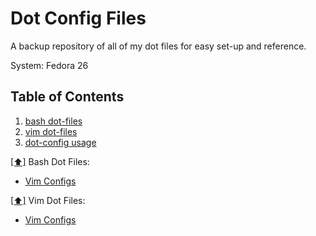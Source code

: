 Dot Config Files
================
A backup repository of all of my dot files for easy set-up and reference.

System: Fedora 26

## <a name='toc'>Table of Contents</a>
  1. [bash dot-files](#bashconfig)
  2. [vim dot-files](#vimconfig)
  3. [dot-config usage](#usage)

[[⬆]](#toc) <a name='bashconfig'>Bash Dot Files:</a>   
  * [Vim Configs](https://github.com/routingsparks/dot-files/tree/master/vim-configs)

[[⬆]](#toc) <a name='vimconfig'>Vim Dot Files:</a>
  * [Vim Configs](https://github.com/routingsparks/dot-files/blob/master/vim-configs/README.md)
